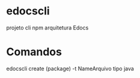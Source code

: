 # edocscli
projeto cli npm arquitetura Edocs

# Comandos
edocscli create (package) -t NameArquivo tipo java